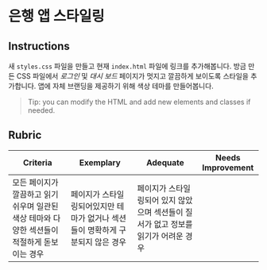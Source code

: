 # 은행 앱 스타일링

## Instructions

새 `styles.css` 파일을 만들고 현재 `index.html` 파일에 링크를 추가해봅니다. 방금 만든 CSS 파일에서 *로그인* 및 *대시 보드* 페이지가 멋지고 깔끔하게 보이도록 스타일을 추가합니다. 앱에 자체 브랜딩을 제공하기 위해 색상 테마를 만들어봅니다.

> Tip: you can modify the HTML and add new elements and classes if needed.

## Rubric

Criteria | Exemplary | Adequate | Needs Improvement
--- | --- | --- | ---
 | 모든 페이지가 깔끔하고 읽기 쉬우며 일관된 색상 테마와 다양한 섹션들이 적절하게 돋보이는 경우 | 페이지가 스타일링되어있지만 테마가 없거나 섹션들이 명확하게 구분되지 않은 경우 | 페이지가 스타일링되어 있지 않았으며 섹션들이 질서가 없고 정보를 읽기가 어려운 경우
